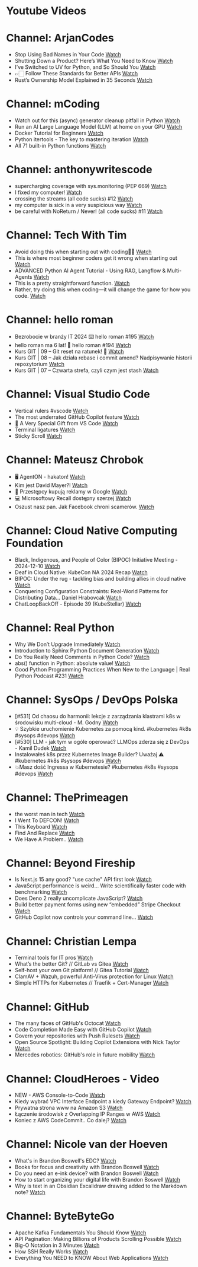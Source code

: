 
Youtube Videos
==============

# Channel: ArjanCodes
  
 - Stop Using Bad Names in Your Code  [Watch](https://youtu.be/GZ3lxU6Ee-w)  
 - Shutting Down a Product? Here’s What You Need to Know  [Watch](https://youtu.be/CvGpqiCrdfE)  
 - I’ve Switched to UV for Python, and So Should You  [Watch](https://youtu.be/qh98qOND6MI)  
 - 👉🏻 Follow These Standards for Better APIs  [Watch](https://youtu.be/M3lOr8216EU)  
 - Rust’s Ownership Model Explained in 35 Seconds  [Watch](https://youtu.be/unaEcKvT4lQ)
# Channel: mCoding
  
 - Watch out for this (async) generator cleanup pitfall in Python  [Watch](https://youtu.be/N56Jrqc7SBk)  
 - Run an AI Large Language Model (LLM) at home on your GPU  [Watch](https://youtu.be/RejIVgfER-4)  
 - Docker Tutorial for Beginners  [Watch](https://youtu.be/b0HMimUb4f0)  
 - Python itertools - The key to mastering iteration  [Watch](https://youtu.be/1p7xa_BHYDs)  
 - All 71 built-in Python functions  [Watch](https://youtu.be/7Qu_KXc7xSI)
# Channel: anthonywritescode
  
 - supercharging coverage with sys.monitoring (PEP 669)  [Watch](https://youtu.be/_JwwSVPg9RI)  
 - I fixed my computer!  [Watch](https://youtu.be/mUir3YYBudI)  
 - crossing the streams (all code sucks) #12  [Watch](https://youtu.be/bOKt0DnttxI)  
 - my computer is sick in a very suspicious way  [Watch](https://youtu.be/l-RjeirBNMQ)  
 - be careful with NoReturn / Never! (all code sucks) #11  [Watch](https://youtu.be/WuXRn3euN8k)
# Channel: Tech With Tim
  
 - Avoid doing this when starting out with coding🤫✅  [Watch](https://youtu.be/EW_aJfF4D-M)  
 - This is where most beginner coders get it wrong when starting out  [Watch](https://youtu.be/pjxUCLaaOew)  
 - ADVANCED Python AI Agent Tutorial - Using RAG, Langflow & Multi-Agents  [Watch](https://youtu.be/QmUsG_3wHPg)  
 - This is a pretty straightforward function.  [Watch](https://youtu.be/jc_MSihR0TU)  
 - Rather, try doing this when coding—it will change the game for how you code.  [Watch](https://youtu.be/g_G55cFaSq4)
# Channel: hello roman
  
 - Bezrobocie w branży IT 2024 ⌨️ hello roman #195  [Watch](https://youtu.be/3A0h9uNj0Z4)  
 - hello roman ma 6 lat!  🎉  hello roman #194  [Watch](https://youtu.be/2VcweF4sVRE)  
 - Kurs GIT | 09 – Git reset na ratunek! 🛟  [Watch](https://youtu.be/vri36csppEY)  
 - Kurs GIT | 08 – Jak działa rebase i commit amend? Nadpisywanie historii repozytorium  [Watch](https://youtu.be/4GKI4Gz97TE)  
 - Kurs GIT | 07 – Czwarta strefa, czyli czym jest stash  [Watch](https://youtu.be/T9n2tF60cY0)
# Channel: Visual Studio Code
  
 - Vertical rulers #vscode  [Watch](https://youtu.be/HPKBkJPs2DM)  
 - The most underrated GitHub Copilot feature  [Watch](https://youtu.be/YoXqJIGQwMw)  
 - 🔴 A Very Special Gift from VS Code  [Watch](https://youtu.be/CijHJBR9KbQ)  
 - Terminal ligatures  [Watch](https://youtu.be/faf6PhmgSzw)  
 - Sticky Scroll  [Watch](https://youtu.be/PZrOEjuhL24)
# Channel: Mateusz Chrobok
  
 - 🖥️ AgentON - hakaton!  [Watch](https://youtu.be/_I-nyf5e4oA)  
 - Kim jest David Mayer?!  [Watch](https://youtu.be/jqTGmS-961k)  
 - 🦴 Przestępcy kupują reklamy w Google  [Watch](https://youtu.be/jPixeoV5ZSk)  
 - 💻️ Microsoftowy Recall dostępny szerzej  [Watch](https://youtu.be/BHGj0qZF48w)  
 - Oszust nasz pan. Jak Facebook chroni scamerów.  [Watch](https://youtu.be/cVEX2WhamYU)
# Channel: Cloud Native Computing Foundation
  
 - Black, Indigenous, and People of Color (BIPOC) Initiative Meeting - 2024-12-10  [Watch](https://youtu.be/_gxOSr6fay4)  
 - Deaf in Cloud Native: KubeCon NA 2024 Recap  [Watch](https://youtu.be/4n6n-LPlI_k)  
 - BIPOC: Under the rug - tackling bias and building allies in cloud native  [Watch](https://youtu.be/NhI4Ur_3Tq8)  
 - Conquering Configuration Constraints: Real-World Patterns for Distributing Data... Daniel Hrabovcak  [Watch](https://youtu.be/_BkW5OAeXPQ)  
 - ChatLoopBackOff - Episode 39 (KubeStellar)  [Watch](https://youtu.be/fZJewWN29EE)
# Channel: Real Python
  
 - Why We Don’t Upgrade Immediately  [Watch](https://youtu.be/IKkKj5fw2Lg)  
 - Introduction to Sphinx Python Document Generation  [Watch](https://youtu.be/VcPVfmmsfa4)  
 - Do You Really Need Comments in Python Code?  [Watch](https://youtu.be/NxjEKKzgGfE)  
 - abs() function in Python: absolute value!  [Watch](https://youtu.be/61ofMgWiulA)  
 - Good Python Programming Practices When New to the Language | Real Python Podcast #231  [Watch](https://youtu.be/4bupOgeK6zg)
# Channel: SysOps / DevOps Polska
  
 - [#531] Od chaosu do harmonii: lekcje z zarządzania klastrami k8s w środowisku multi-cloud - M. Godny  [Watch](https://youtu.be/KyxcjaaFC0g)  
 - 💡 Szybkie uruchomienie Kubernetes za pomocą kind.  #kubernetes #k8s #sysops #devops  [Watch](https://youtu.be/hZI9aPIJRZg)  
 - [#530] LLM - jak tym w ogóle operować? LLMOps zderza się z DevOps - Kamil Dudek  [Watch](https://youtu.be/PPg3C5e870A)  
 - Instalowałeś k8s przez Kubernetes Image Builder? Uważaj ⚠️ #kubernetes #k8s #sysops #devops  [Watch](https://youtu.be/nB4vxQ3NfOc)  
 - 💥Masz dość Ingressa w Kubernetesie? #kubernetes #k8s #sysops #devops  [Watch](https://youtu.be/v9PEtmVUHv8)
# Channel: ThePrimeagen
  
 - the worst man in tech  [Watch](https://youtu.be/A_XGsAl-LqY)  
 - I Went To DEFCON!  [Watch](https://youtu.be/GwcFxTuMYmU)  
 - This Keyboard  [Watch](https://youtu.be/dhuX9t2j5Hc)  
 - Find And Replace  [Watch](https://youtu.be/v2a6Nv7RSd0)  
 - We Have A Problem..  [Watch](https://youtu.be/1-0r90bm6CE)
# Channel: Beyond Fireship
  
 - Is Next.js 15 any good? "use cache" API first look  [Watch](https://youtu.be/xWkozeculPo)  
 - JavaScript performance is weird... Write scientifically faster code with benchmarking  [Watch](https://youtu.be/_pWA4rbzvIg)  
 - Does Deno 2 really uncomplicate JavaScript?  [Watch](https://youtu.be/8IHhvkaVqVE)  
 - Build better payment forms using new “embedded” Stripe Checkout  [Watch](https://youtu.be/7WFXl4-aCxs)  
 - GitHub Copilot now controls your command line...  [Watch](https://youtu.be/P8MfgV9us4o)
# Channel: Christian Lempa
  
 - Terminal tools for IT pros  [Watch](https://youtu.be/79rmEOrd5u8)  
 - What’s the better Git? // GitLab vs Gitea  [Watch](https://youtu.be/SpXAdOeE1YU)  
 - Self-host your own Git platform! // Gitea Tutorial  [Watch](https://youtu.be/Kg0ct2lBUVg)  
 - ClamAV + Wazuh, powerful Anti-Virus protection for Linux  [Watch](https://youtu.be/9e45TQ61H14)  
 - Simple HTTPs for Kubernetes // Traefik + Cert-Manager  [Watch](https://youtu.be/vJweuU6Qrgo)
# Channel: GitHub
  
 - The many faces of GitHub's Octocat  [Watch](https://youtu.be/hcE7zs6WnuI)  
 - Code Completion Made Easy with GitHub Copilot  [Watch](https://youtu.be/Wk1GVJWt2JA)  
 - Govern your repositories with Push Rulesets  [Watch](https://youtu.be/u3MHqfeBzek)  
 - Open Source Spotlight: Building Copilot Extensions with Nick Taylor  [Watch](https://youtu.be/zE-O-3CGcEc)  
 - Mercedes robotics: GitHub's role in future mobility  [Watch](https://youtu.be/K1lFAvz16iw)
# Channel: CloudHeroes - Video
  
 - NEW - AWS Console-to-Code  [Watch](https://youtu.be/_usWUKodGy8)  
 - Kiedy wybrać VPC Interface Endpoint a kiedy Gateway Endpoint?  [Watch](https://youtu.be/viF5pT-HReI)  
 - Prywatna strona www na Amazon S3  [Watch](https://youtu.be/483QNc4XXBc)  
 - Łączenie środowisk z Overlapping IP Ranges w AWS  [Watch](https://youtu.be/71qb57dMMFs)  
 - Koniec z AWS CodeCommit.. Co dalej?  [Watch](https://youtu.be/fkggBFBDOVk)
# Channel: Nicole van der Hoeven
  
 - What's in Brandon Boswell's EDC?  [Watch](https://youtu.be/Noswl0jCA4k)  
 - Books for focus and creativity with Brandon Boswell  [Watch](https://youtu.be/Ugc4U8Rx7RM)  
 - Do you need an e-ink device? with Brandon Boswell  [Watch](https://youtu.be/uUKPV6mWMFM)  
 - How to start organizing your digital life with Brandon Boswell  [Watch](https://youtu.be/Ykhyw3T3ICU)  
 - Why is text in an Obsidian Excalidraw drawing added to the Markdown note?  [Watch](https://youtu.be/HG5IuDIWHgY)
# Channel: ByteByteGo
  
 - Apache Kafka Fundamentals You Should Know  [Watch](https://youtu.be/-RDyEFvnTXI)  
 - API Pagination: Making Billions of Products Scrolling Possible  [Watch](https://youtu.be/14K_a2kKTxU)  
 - Big-O Notation in 3 Minutes  [Watch](https://youtu.be/x2CRZaN2xgM)  
 - How SSH Really Works  [Watch](https://youtu.be/rlMfRa7vfO8)  
 - Everything You NEED to KNOW About Web Applications  [Watch](https://youtu.be/_higfXfhjdo)
